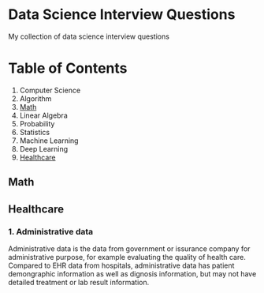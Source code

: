 # Data Science Interview Questions
My collection of data science interview questions

# Table of Contents
1. Computer Science
2. Algorithm
3. [Math](#math)
4. Linear Algebra
5. Probability
6. Statistics
7. Machine Learning
8. Deep Learning
9. [Healthcare](#healthcare)

## Math


## Healthcare

### 1\. Administrative data
Administrative data is the data from government or issurance company for administrative purpose, for example evaluating the quality of health care. Compared to EHR data from hospitals, administrative data has patient demongraphic information as well as dignosis information, but may not have detailed treatment or lab result information.   
